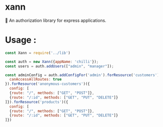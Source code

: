 # xann
:cop: An authorization library for express applications.


# Usage :

```javascript
const Xann = require('../lib')

const auth = new Xann({appName: 'chilli'});
const users = auth.addUsers(["admin", "manager"]);

const adminConfig = auth.addConfigFor('admin').forResource('customers')({
  canAccessAllRoutes: true
}).forResource('anonymous-customers')({
  config: [
  {route: "/", methods: ["GET", "POST"]},
  {route: "/:id", methods: ["GET", "PUT", "DELETE"]}
]}).forResource('products')({
  config: [
  {route: "/", methods: ["GET", "POST"]},
  {route: "/:id", methods: ["GET", "PUT", "DELETE"]}
]})
```
